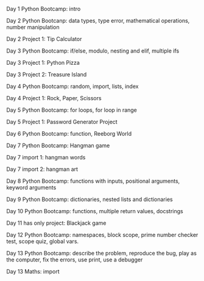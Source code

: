 Day 1 Python Bootcamp: intro

Day 2 Python Bootcanp: data types, type error, mathematical operations, number manipulation

Day 2 Project 1:  Tip Calculator 

Day 3 Python Bootcamp: if/else, modulo, nesting and elif, multiple ifs

Day 3 Project 1:  Python Pizza

Day 3 Project 2:  Treasure Island 

Day 4 Python Bootcamp: random, import, lists, index

Day 4 Project 1: Rock, Paper, Scissors

Day 5 Python Bootcamp: for loops, for loop in range

Day 5 Project 1: Password Generator Project

Day 6 Python Bootcamp: function, Reeborg World 

Day 7 Python Bootcamp:  Hangman game

Day 7 import 1: hangman words

Day 7 import 2: hangman art

Day 8 Python Bootcamp: functions with inputs, positional arguments, keyword arguments

Day 9 Python Bootcamp: dictionaries, nested lists and dictionaries

Day 10 Python Bootcamp: functions, multiple return values, docstrings

Day 11 has only project: Blackjack game

Day 12 Python Bootcamp:  namespaces, block scope, prime number checker test, scope quiz, global vars.

Day 13 Python Bootcamp: describe the problem, reproduce the bug, play as the computer, fix the errors, use print, use a debugger

Day 13 Maths: import


